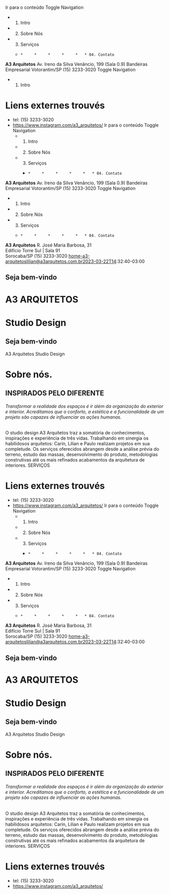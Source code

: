 Ir para o conteúdo
Toggle Navigation
  * 01. Intro
  * 02. Sobre Nós
  * 03. Serviços
    *     *     *     *     *     *   * 04. Contato


**A3 Arquitetos**
Av. Ireno da Silva Venâncio, 199 (Sala 0.9) Bandeiras Empresarial Votorantim/SP
(15) 3233-3020
Toggle Navigation
  * 01. Intro




# Liens externes trouvés
- tel: (15) 3233-3020
- https://www.instagram.com/a3_arquitetos/
Ir para o conteúdo
Toggle Navigation
  * 01. Intro
  * 02. Sobre Nós
  * 03. Serviços
    *     *     *     *     *     *   * 04. Contato


**A3 Arquitetos**
Av. Ireno da Silva Venâncio, 199 (Sala 0.9) Bandeiras Empresarial Votorantim/SP
(15) 3233-3020
Toggle Navigation
  * 01. Intro
  * 02. Sobre Nós
  * 03. Serviços
    *     *     *     *     *     *   * 04. Contato


**A3 Arquitetos**
R. José Maria Barbosa, 31  
Edifício Torre Sul | Sala 91  
Sorocaba/SP
(15) 3233-3020
home-a3-arquitetoslilian@a3arquitetos.com.br2023-03-22T14:32:40-03:00
##  Seja bem-vindo
# A3 ARQUITETOS
# Studio Design
## Seja bem-vindo
A3 Arquitetos
Studio Design
# Sobre nós.
## INSPIRADOS PELO DIFERENTE
###### Transformar a realidade dos espaços é ir além da organização do exterior e interior. Acreditamos que o conforto, a estética e a funcionalidade de um projeto são capazes de influenciar as ações humanas.
O studio design A3 Arquitetos traz a somatória de conhecimentos, inspirações e experiência de três vidas. Trabalhando em sinergia os habilidosos arquitetos: Carin, Lilian e Paulo realizam projetos em sua completude. Os serviços oferecidos abrangem desde a análise prévia do terreno, estudo das massas, desenvolvimento do produto, metodologias construtivas até os mais refinados acabamentos da arquitetura de interiores.
SERVIÇOS


# Liens externes trouvés
- tel: (15) 3233-3020
- https://www.instagram.com/a3_arquitetos/
Ir para o conteúdo
Toggle Navigation
  * 01. Intro
  * 02. Sobre Nós
  * 03. Serviços
    *     *     *     *     *     *   * 04. Contato


**A3 Arquitetos**
Av. Ireno da Silva Venâncio, 199 (Sala 0.9) Bandeiras Empresarial Votorantim/SP
(15) 3233-3020
Toggle Navigation
  * 01. Intro
  * 02. Sobre Nós
  * 03. Serviços
    *     *     *     *     *     *   * 04. Contato


**A3 Arquitetos**
R. José Maria Barbosa, 31  
Edifício Torre Sul | Sala 91  
Sorocaba/SP
(15) 3233-3020
home-a3-arquitetoslilian@a3arquitetos.com.br2023-03-22T14:32:40-03:00
##  Seja bem-vindo
# A3 ARQUITETOS
# Studio Design
## Seja bem-vindo
A3 Arquitetos
Studio Design
# Sobre nós.
## INSPIRADOS PELO DIFERENTE
###### Transformar a realidade dos espaços é ir além da organização do exterior e interior. Acreditamos que o conforto, a estética e a funcionalidade de um projeto são capazes de influenciar as ações humanas.
O studio design A3 Arquitetos traz a somatória de conhecimentos, inspirações e experiência de três vidas. Trabalhando em sinergia os habilidosos arquitetos: Carin, Lilian e Paulo realizam projetos em sua completude. Os serviços oferecidos abrangem desde a análise prévia do terreno, estudo das massas, desenvolvimento do produto, metodologias construtivas até os mais refinados acabamentos da arquitetura de interiores.
SERVIÇOS


# Liens externes trouvés
- tel: (15) 3233-3020
- https://www.instagram.com/a3_arquitetos/